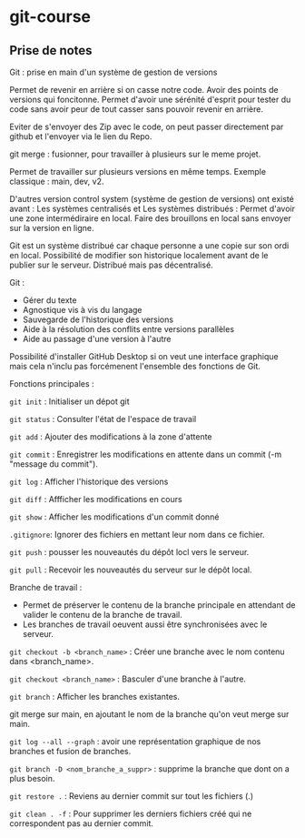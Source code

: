 # git-course
## Prise de notes
Git : prise en main d'un système de gestion de versions

Permet de revenir en arrière si on casse notre code.
Avoir des points de versions qui foncitonne.
Permet d'avoir une sérénité d'esprit pour tester du code sans avoir peur de tout casser sans pouvoir revenir en arrière.

Eviter de s'envoyer des Zip avec le code, on peut passer directement par github et l'envoyer via le lien du Repo.

git merge : fusionner, pour travailler à plusieurs sur le meme projet.

Permet de travailler sur plusieurs versions en même temps. Exemple classique : main, dev, v2.

D'autres version control system (système de gestion de versions) ont existé avant :
Les systèmes centralisés et
Les systèmes distribués : Permet d'avoir une zone intermédiraire en local. Faire des brouillons en local sans envoyer sur la version en ligne.

Git est un système distribué car chaque personne a une copie sur son ordi en local.
Possibilité de modifier son historique localement avant de le publier sur le serveur.
Distribué mais pas décentralisé.

Git :
- Gérer du texte
- Agnostique vis à vis du langage
- Sauvegarde de l'historique des versions
- Aide à la résolution des conflits entre versions parallèles
- Aide au passage d'une version à l'autre

Possibilité d'installer GitHub Desktop si on veut une interface graphique mais cela n'inclu pas forcémenent l'ensemble des fonctions de Git.

Fonctions principales :

`git init` : Initialiser un dépot git

`git status` : Consulter l'état de l'espace de travail

`git add` : Ajouter des modifications à la zone d'attente

`git commit` : Enregistrer les modifications en attente dans un commit (-m "message du commit").


`git log` : Afficher l'historique des versions

`git diff` : Affficher les modifications en cours

`git show` : Afficher les modifications d'un commit donné

`.gitignore`: Ignorer des fichiers en mettant leur nom dans ce fichier.

`git push` : pousser les nouveautés du dépôt locl vers le serveur.

`git pull` : Recevoir les nouveautés du serveur sur le dépôt local.

Branche de travail : 
- Permet de préserver le contenu de la branche principale en attendant de valider le contenu de la branche de travail.
- Les branches de travail oeuvent aussi être synchronisées avec le serveur.

`git checkout -b <branch_name>` : Créer une branche avec le nom contenu dans <branch_name>.

`git checkout <branch_name>` : Basculer d'une branche à l'autre.

`git branch` : Afficher les branches existantes.

git merge sur main, en ajoutant le nom de la branche qu'on veut merge sur main.

`git log --all --graph` : avoir une représentation graphique de nos branches et fusion de branches.

`git branch -D <nom_branche_a_suppr>` : supprime la branche que dont on a plus besoin.

`git restore .` : Reviens au dernier commit sur tout les fichiers (.)

`git clean . -f` : Pour supprimer les derniers fichiers créé qui ne correspondent pas au dernier commit.